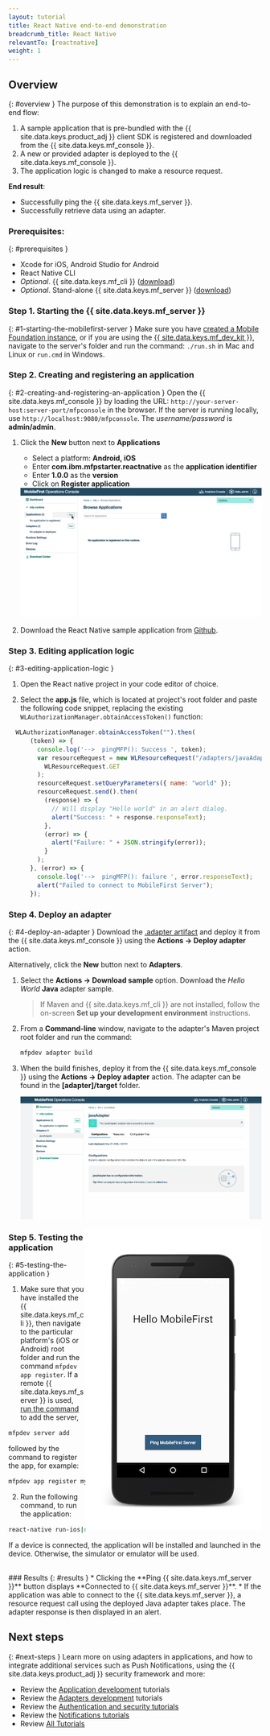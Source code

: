 ```yaml
---
layout: tutorial
title: React Native end-to-end demonstration
breadcrumb_title: React Native
relevantTo: [reactnative]
weight: 1
---
```

<!-- NLS_CHARSET=UTF-8 -->
## Overview
{: #overview }
The purpose of this demonstration is to explain an end-to-end flow:

1. A sample application that is pre-bundled with the {{ site.data.keys.product_adj }} client SDK is registered and downloaded from the {{ site.data.keys.mf_console }}.
2. A new or provided adapter is deployed to the {{ site.data.keys.mf_console }}.  
3. The application logic is changed to make a resource request.

**End result**:

* Successfully ping the {{ site.data.keys.mf_server }}.
* Successfully retrieve data using an adapter.

### Prerequisites:
{: #prerequisites }
* Xcode for iOS, Android Studio for Android
* React Native CLI
* *Optional*. {{ site.data.keys.mf_cli }} ([download]({{site.baseurl}}/downloads))
* *Optional*. Stand-alone {{ site.data.keys.mf_server }} ([download]({{site.baseurl}}/downloads))

### Step 1. Starting the {{ site.data.keys.mf_server }}
{: #1-starting-the-mobilefirst-server }
Make sure you have [created a Mobile Foundation instance](../../ibmcloud/using-mobile-foundation), or if you are using the [{{ site.data.keys.mf_dev_kit }}](../../installation-configuration/development/mobilefirst), navigate to the server's folder and run the command: `./run.sh` in Mac and Linux or `run.cmd` in Windows.

### Step 2. Creating and registering an application
{: #2-creating-and-registering-an-application }
Open the {{ site.data.keys.mf_console }} by loading the URL: `http://your-server-host:server-port/mfpconsole` in the browser. If the server is running locally, use  `http://localhost:9080/mfpconsole`. The *username/password* is **admin/admin**.

1. Click the **New** button next to **Applications**
    * Select a platform: **Android, iOS**
    * Enter **com.ibm.mfpstarter.reactnative** as the **application identifier**
    * Enter **1.0.0** as the **version**
    * Click on **Register application**

    <img class="gifplayer" alt="Register an application" src="register-an-application-reactnative.png"/>

2. Download the React Native sample application from [Github](https://github.ibm.com/MFPSamples/MFPStarterReactNative).

### Step 3. Editing application logic
{: #3-editing-application-logic }
1. Open the React native project in your code editor of choice.

2. Select the **app.js** file, which is located at project's root folder and paste the following code snippet, replacing the existing `WLAuthorizationManager.obtainAccessToken()` function:

```javascript
  WLAuthorizationManager.obtainAccessToken("").then(
      (token) => {
        console.log('-->  pingMFP(): Success ', token);
        var resourceRequest = new WLResourceRequest("/adapters/javaAdapter/resource/greet/",
          WLResourceRequest.GET
        );
        resourceRequest.setQueryParameters({ name: "world" });
        resourceRequest.send().then(
          (response) => {
            // Will display "Hello world" in an alert dialog.
            alert("Success: " + response.responseText);
          },
          (error) => {
            alert("Failure: " + JSON.stringify(error));
          }
        );
      }, (error) => {
        console.log('-->  pingMFP(): failure ', error.responseText);
        alert("Failed to connect to MobileFirst Server");
      });
```

### Step 4. Deploy an adapter
{: #4-deploy-an-adapter }
Download the [.adapter artifact](../javaAdapter.adapter) and deploy it from the {{ site.data.keys.mf_console }} using the **Actions → Deploy adapter** action.

Alternatively, click the **New** button next to **Adapters**.  

1. Select the **Actions → Download sample** option. Download the *Hello World* **Java** adapter sample.

    > If Maven and {{ site.data.keys.mf_cli }} are not installed, follow the on-screen **Set up your development environment** instructions.

2. From a **Command-line** window, navigate to the adapter's Maven project root folder and run the command:

    ```bash
    mfpdev adapter build
    ```

3. When the build finishes, deploy it from the {{ site.data.keys.mf_console }} using the **Actions → Deploy adapter** action. The adapter can be found in the **[adapter]/target** folder.

    <img class="gifplayer" alt="Deploy an adapter" src="create-an-adapter.png"/>   


<img src="reactnativeQuickStart.png" alt="sample application" style="float:right"/>

### Step 5. Testing the application
{: #5-testing-the-application }
1.  Make sure that you have installed the {{ site.data.keys.mf_cli }}, then navigate to the particular platform's (iOS or Android) root folder and run the command `mfpdev app register`. If a remote {{ site.data.keys.mf_server }} is used, [run the command](../../application-development/using-mobilefirst-cli-to-manage-mobilefirst-artifacts/#add-a-new-server-instance) to add the server,
```bash
mfpdev server add
```
followed by the command to register the app, for example:
```bash
mfpdev app register myIBMCloudServer
```
2. Run the following command, to run the application:
```bash
react-native run-ios|run-android
```

If a device is connected, the application will be installed and launched in the device. Otherwise, the simulator or emulator will be used.

<br clear="all"/>
### Results
{: #results }
* Clicking the **Ping {{ site.data.keys.mf_server }}** button displays **Connected to {{ site.data.keys.mf_server }}**.
* If the application was able to connect to the {{ site.data.keys.mf_server }}, a resource request call using the deployed Java adapter takes place. The adapter response is then displayed in an alert.

## Next steps
{: #next-steps }
Learn more on using adapters in applications, and how to integrate additional services such as Push Notifications, using the {{ site.data.keys.product_adj }} security framework and more:

- Review the [Application development](../../application-development/) tutorials
- Review the [Adapters development](../../adapters/) tutorials
- Review the [Authentication and security tutorials](../../authentication-and-security/)
- Review the [Notifications tutorials](../../notifications/)
- Review [All Tutorials](../../all-tutorials)
